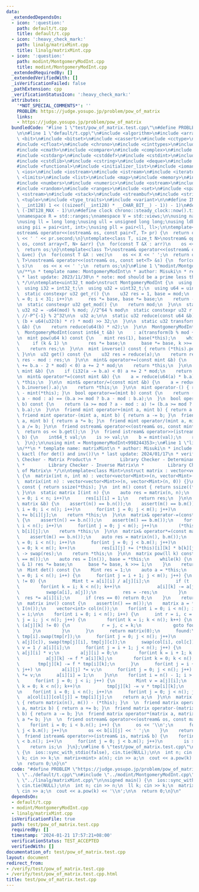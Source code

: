 ```yaml
---
data:
  _extendedDependsOn:
  - icon: ':question:'
    path: default/t.cpp
    title: default/t.cpp
  - icon: ':heavy_check_mark:'
    path: linalg/matrixMint.cpp
    title: linalg/matrixMint.cpp
  - icon: ':question:'
    path: modint/MontgomeryModInt.cpp
    title: modint/MontgomeryModInt.cpp
  _extendedRequiredBy: []
  _extendedVerifiedWith: []
  _isVerificationFailed: false
  _pathExtension: cpp
  _verificationStatusIcon: ':heavy_check_mark:'
  attributes:
    '*NOT_SPECIAL_COMMENTS*': ''
    PROBLEM: https://judge.yosupo.jp/problem/pow_of_matrix
    links:
    - https://judge.yosupo.jp/problem/pow_of_matrix
  bundledCode: "#line 1 \"test/pow_of_matrix.test.cpp\"\n#define PROBLEM \"https://judge.yosupo.jp/problem/pow_of_matrix\"\
    \n\n#line 1 \"default/t.cpp\"\n#include <algorithm>\n#include <array>\n#include\
    \ <bit>\n#include <bitset>\n#include <cassert>\n#include <cctype>\n#include <cfenv>\n\
    #include <cfloat>\n#include <chrono>\n#include <cinttypes>\n#include <climits>\n\
    #include <cmath>\n#include <compare>\n#include <complex>\n#include <concepts>\n\
    #include <cstdarg>\n#include <cstddef>\n#include <cstdint>\n#include <cstdio>\n\
    #include <cstdlib>\n#include <cstring>\n#include <deque>\n#include <fstream>\n\
    #include <functional>\n#include <initializer_list>\n#include <iomanip>\n#include\
    \ <ios>\n#include <iostream>\n#include <istream>\n#include <iterator>\n#include\
    \ <limits>\n#include <list>\n#include <map>\n#include <memory>\n#include <new>\n\
    #include <numbers>\n#include <numeric>\n#include <ostream>\n#include <queue>\n\
    #include <random>\n#include <ranges>\n#include <set>\n#include <span>\n#include\
    \ <sstream>\n#include <stack>\n#include <streambuf>\n#include <string>\n#include\
    \ <tuple>\n#include <type_traits>\n#include <variant>\n\n#define INT128_MAX (__int128)(((unsigned\
    \ __int128) 1 << ((sizeof(__int128) * __CHAR_BIT__) - 1)) - 1)\n#define INT128_MIN\
    \ (-INT128_MAX - 1)\n\n#define clock chrono::steady_clock::now().time_since_epoch().count()\n\
    \nnamespace R = std::ranges;\nnamespace V = std::views;\n\nusing namespace std;\n\
    \nusing ll = long long;\nusing ull = unsigned long long;\nusing ldb = long double;\n\
    using pii = pair<int, int>;\nusing pll = pair<ll, ll>;\n\ntemplate<class T>\n\
    ostream& operator<<(ostream& os, const pair<T, T> pr) {\n  return os << pr.first\
    \ << ' ' << pr.second;\n}\ntemplate<class T, size_t N>\nostream& operator<<(ostream&\
    \ os, const array<T, N> &arr) {\n  for(const T &X : arr)\n    os << X << ' ';\n\
    \  return os;\n}\ntemplate<class T>\nostream& operator<<(ostream& os, const vector<T>\
    \ &vec) {\n  for(const T &X : vec)\n    os << X << ' ';\n  return os;\n}\ntemplate<class\
    \ T>\nostream& operator<<(ostream& os, const set<T> &s) {\n  for(const T &x :\
    \ s)\n    os << x << ' ';\n  return os;\n}\n#line 1 \"modint/MontgomeryModInt.cpp\"\
    \n/**\n * template name: MontgomeryModInt\n * author: Misuki\n * reference: https://github.com/NyaanNyaan/library/blob/master/modint/montgomery-modint.hpp#L10\n\
    \ * last update: 2023/11/30\n * note: mod should be a prime less than 2^30.\n\
    \ */\n\ntemplate<uint32_t mod>\nstruct MontgomeryModInt {\n  using mint = MontgomeryModInt;\n\
    \  using i32 = int32_t;\n  using u32 = uint32_t;\n  using u64 = uint64_t;\n\n\
    \  static constexpr u32 get_r() {\n    u32 res = 1, base = mod;\n    for(i32 i\
    \ = 0; i < 31; i++)\n      res *= base, base *= base;\n    return -res;\n  }\n\
    \n  static constexpr u32 get_mod() {\n    return mod;\n  }\n\n  static constexpr\
    \ u32 n2 = -u64(mod) % mod; //2^64 % mod\n  static constexpr u32 r = get_r();\
    \ //-P^{-1} % 2^32\n\n  u32 a;\n\n  static u32 reduce(const u64 &b) {\n    return\
    \ (b + u64(u32(b) * r) * mod) >> 32;\n  }\n\n  static u32 transform(const u64\
    \ &b) {\n    return reduce(u64(b) * n2);\n  }\n\n  MontgomeryModInt() : a(0) {}\n\
    \  MontgomeryModInt(const int64_t &b) \n    : a(transform(b % mod + mod)) {}\n\
    \n  mint pow(u64 k) const {\n    mint res(1), base(*this);\n    while(k) {\n \
    \     if (k & 1) \n        res *= base;\n      base *= base, k >>= 1;\n    }\n\
    \    return res;\n  }\n\n  mint inverse() const { return (*this).pow(mod - 2);\
    \ }\n\n  u32 get() const {\n    u32 res = reduce(a);\n    return res >= mod ?\
    \ res - mod : res;\n  }\n\n  mint& operator+=(const mint &b) {\n    if (i32(a\
    \ += b.a - 2 * mod) < 0) a += 2 * mod;\n    return *this;\n  }\n\n  mint& operator-=(const\
    \ mint &b) {\n    if (i32(a -= b.a) < 0) a += 2 * mod;\n    return *this;\n  }\n\
    \n  mint& operator*=(const mint &b) {\n    a = reduce(u64(a) * b.a);\n    return\
    \ *this;\n  }\n\n  mint& operator/=(const mint &b) {\n    a = reduce(u64(a) *\
    \ b.inverse().a);\n    return *this;\n  }\n\n  mint operator-() { return mint()\
    \ - mint(*this); }\n  bool operator==(mint b) const {\n    return (a >= mod ?\
    \ a - mod : a) == (b.a >= mod ? b.a - mod : b.a);\n  }\n  bool operator!=(mint\
    \ b) const {\n    return (a >= mod ? a - mod : a) != (b.a >= mod ? b.a - mod :\
    \ b.a);\n  }\n\n  friend mint operator+(mint a, mint b) { return a += b; }\n \
    \ friend mint operator-(mint a, mint b) { return a -= b; }\n  friend mint operator*(mint\
    \ a, mint b) { return a *= b; }\n  friend mint operator/(mint a, mint b) { return\
    \ a /= b; }\n\n  friend ostream& operator<<(ostream& os, const mint& b) {\n  \
    \  return os << b.get();\n  }\n  friend istream& operator>>(istream& is, mint&\
    \ b) {\n    int64_t val;\n    is >> val;\n    b = mint(val);\n    return is;\n\
    \  }\n};\n\nusing mint = MontgomeryModInt<998244353>;\n#line 1 \"linalg/matrixMint.cpp\"\
    \n/**\n * template name: matrixMint\n * author: Misuki\n * include: mint\n * reference:\
    \ kactl (for det() and inv())\n * last update: 2024/01/17\n * verify: Library\
    \ Checker - Matrix Product\n *         Library Checker - Determinant of Matrix\n\
    \ *         Library Checker - Inverse Matrix\n *         Library Checker - Pow\
    \ of Matrix\n */\n\ntemplate<class Mint>\nstruct matrix : vector<vector<Mint>>\
    \ {\n  matrix(int n, int m) : vector<vector<Mint>>(n, vector<Mint>(m, 0)) {}\n\
    \  matrix(int n) : vector<vector<Mint>>(n, vector<Mint>(n, 0)) {}\n\n  int n()\
    \ const { return ssize(*this); }\n  int m() const { return ssize((*this)[0]);\
    \ }\n\n  static matrix I(int n) {\n    auto res = matrix(n, n);\n    for(int i\
    \ = 0; i < n; i++)\n      res[i][i] = 1;\n    return res;\n  }\n\n  matrix& operator+=(const\
    \ matrix &b) {\n    assert(n() == b.n());\n    assert(m() == b.m());\n    for(int\
    \ i = 0; i < n(); i++)\n      for(int j = 0; j < m(); j++)\n        (*this)[i][j]\
    \ += b[i][j];\n    return *this;\n  }\n\n  matrix& operator-=(const matrix &b)\
    \ {\n    assert(n() == b.n());\n    assert(m() == b.m());\n    for(int i = 0;\
    \ i < n(); i++)\n      for(int j = 0; j < m(); j++)\n        (*this)[i][j] -=\
    \ b[i][j];\n    return *this;\n  }\n\n  matrix& operator*=(const matrix &b) {\n\
    \    assert(m() == b.n());\n    auto res = matrix(n(), b.m());\n    for(int i\
    \ = 0; i < n(); i++)\n      for(int j = 0; j < b.m(); j++)\n        for(int k\
    \ = 0; k < m(); k++)\n          res[i][j] += (*this)[i][k] * b[k][j];\n    this\
    \ -> swap(res);\n    return *this;\n  }\n\n  matrix pow(ll k) const {\n    assert(n()\
    \ == m());\n    auto res = I(n()), base = *this;\n    while(k) {\n      if (k\
    \ & 1) res *= base;\n      base *= base, k >>= 1;\n    }\n    return res;\n  }\n\
    \n  Mint det() const {\n    Mint res = 1;\n    auto a = *this;\n    for(int i\
    \ = 0; i < n(); i++) {\n      for(int j = i + 1; j < m(); j++) {\n        while(a[j][i]\
    \ != 0) {\n          Mint t = a[i][i] / a[j][i];\n          if (t != 0)\n    \
    \        for(int k = i; k < n(); k++)\n              a[i][k] -= a[j][k] * t;\n\
    \          swap(a[i], a[j]);\n          res = -res;\n        }\n      }\n    \
    \  res *= a[i][i];\n      if (res == 0) return 0;\n    }\n    return res;\n  }\n\
    \n  matrix inv() const {\n    assert(n() == m());\n    matrix a = *this, tmp =\
    \ I(n());\n    vector<int> col(n());\n    for(int i = 0; i < n(); i++) col[i]\
    \ = i;\n\n    for(int i = 0; i < n(); i++) {\n      int r = i, c = i;\n      for(int\
    \ j = i; j < n(); j++) {\n        for(int k = i; k < n(); k++) {\n          if\
    \ (a[j][k] != 0) {\n            r = j, c = k;\n            goto found;\n     \
    \     }\n        }\n      }\n      return matrix(0);\n      found:\n      a[i].swap(a[r]),\
    \ tmp[i].swap(tmp[r]);\n      for(int j = 0; j < n(); j++)\n        swap(a[j][i],\
    \ a[j][c]), swap(tmp[j][i], tmp[j][c]);\n      swap(col[i], col[c]);\n      Mint\
    \ v = 1 / a[i][i];\n      for(int j = i + 1; j < n(); j++) {\n        Mint f =\
    \ a[j][i] * v;\n        a[j][i] = 0;\n        for(int k = i + 1; k < n(); k++)\n\
    \          a[j][k] -= f * a[i][k];\n        for(int k = 0; k < n(); k++)\n   \
    \       tmp[j][k] -= f * tmp[i][k];\n      }\n      for(int j = i + 1; j < n();\
    \ j++) \n        a[i][j] *= v;\n      for(int j = 0; j < n(); j++) \n        tmp[i][j]\
    \ *= v;\n      a[i][i] = 1;\n    }\n\n    for(int i = n() - 1; i > 0; i--) {\n\
    \      for(int j = 0; j < i; j++) {\n        Mint v = a[j][i];\n        for(int\
    \ k = 0; k < n(); k++)\n          tmp[j][k] -= v * tmp[i][k];\n      }\n    }\n\
    \n    for(int i = 0; i < n(); i++)\n      for(int j = 0; j < n(); j++)\n     \
    \   a[col[i]][col[j]] = tmp[i][j];\n    return a;\n  }\n\n  matrix operator-()\
    \ { return matrix(n(), m()) - (*this); }\n  \n  friend matrix operator+(matrix\
    \ a, matrix b) { return a += b; }\n  friend matrix operator-(matrix a, matrix\
    \ b) { return a -= b; }\n  friend matrix operator*(matrix a, matrix b) { return\
    \ a *= b; }\n  \n  friend ostream& operator<<(ostream& os, const matrix& b) {\n\
    \    for(int i = 0; i < b.n(); i++) {\n      os << '\\n';\n      for(int j = 0;\
    \ j < b.m(); j++)\n        os << b[i][j] << ' ';\n    }\n    return os;\n  }\n\
    \  friend istream& operator>>(istream& is, matrix& b) {\n    for(int i = 0; i\
    \ < b.n(); i++)\n      for(int j = 0; j < b.m(); j++)\n        is >> b[i][j];\n\
    \    return is;\n  }\n};\n#line 6 \"test/pow_of_matrix.test.cpp\"\n\nsigned main()\
    \ {\n  ios::sync_with_stdio(false), cin.tie(NULL);\n\n  int n; cin >> n;\n  ll\
    \ k; cin >> k;\n  matrix<mint> a(n); cin >> a;\n  cout << a.pow(k) << '\\n';\n\
    \n  return 0;\n}\n"
  code: "#define PROBLEM \"https://judge.yosupo.jp/problem/pow_of_matrix\"\n\n#include\
    \ \"../default/t.cpp\"\n#include \"../modint/MontgomeryModInt.cpp\"\n#include\
    \ \"../linalg/matrixMint.cpp\"\n\nsigned main() {\n  ios::sync_with_stdio(false),\
    \ cin.tie(NULL);\n\n  int n; cin >> n;\n  ll k; cin >> k;\n  matrix<mint> a(n);\
    \ cin >> a;\n  cout << a.pow(k) << '\\n';\n\n  return 0;\n}\n"
  dependsOn:
  - default/t.cpp
  - modint/MontgomeryModInt.cpp
  - linalg/matrixMint.cpp
  isVerificationFile: true
  path: test/pow_of_matrix.test.cpp
  requiredBy: []
  timestamp: '2024-01-21 17:57:21+08:00'
  verificationStatus: TEST_ACCEPTED
  verifiedWith: []
documentation_of: test/pow_of_matrix.test.cpp
layout: document
redirect_from:
- /verify/test/pow_of_matrix.test.cpp
- /verify/test/pow_of_matrix.test.cpp.html
title: test/pow_of_matrix.test.cpp
---
```

